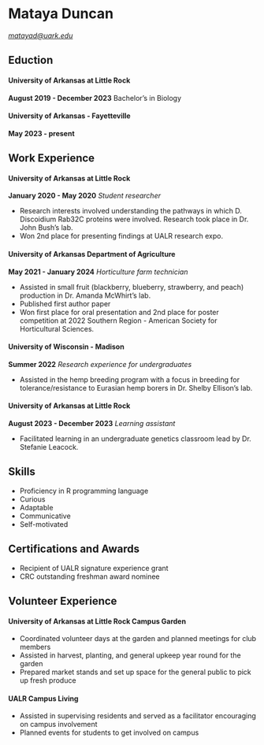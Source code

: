 # Mataya Duncan
*matayad@uark.edu*

## Eduction

#### University of Arkansas at Little Rock
**August 2019 - December 2023**
Bachelor’s in Biology

#### University of Arkansas - Fayetteville
**May 2023 - present**

## Work Experience

#### University of Arkansas at Little Rock
**January 2020 - May 2020**
*Student researcher*
- Research interests involved understanding the pathways in which D. Discoidium Rab32C proteins were involved. Research took place in Dr. John Bush’s lab. 
- Won 2nd place for presenting findings at UALR research expo.

#### University of Arkansas Department of Agriculture 
**May 2021 - January 2024**
*Horticulture farm technician*
- Assisted in small fruit (blackberry, blueberry, strawberry, and peach) production in Dr. Amanda McWhirt’s lab.
- Published first author paper 
- Won first place for oral presentation and 2nd place for poster competition at 2022 Southern Region - American Society for Horticultural Sciences.

#### University of Wisconsin - Madison 
**Summer 2022**
*Research experience for undergraduates*
- Assisted in the hemp breeding program with a focus in breeding for tolerance/resistance to Eurasian hemp borers in Dr. Shelby Ellison’s lab.

#### University of Arkansas at Little Rock
**August 2023 - December 2023**
*Learning assistant*
- Facilitated learning in an undergraduate genetics classroom lead by Dr. Stefanie Leacock.

## Skills
- Proficiency in R programming language
- Curious
- Adaptable
- Communicative
- Self-motivated

## Certifications and Awards
- Recipient of UALR signature experience grant
- CRC outstanding freshman award nominee

## Volunteer Experience

#### University of Arkansas at Little Rock Campus Garden
- Coordinated volunteer days at the garden and planned meetings for club members
- Assisted in harvest, planting, and general upkeep year round for the garden
- Prepared market stands and set up space for the general public to pick up fresh produce

#### UALR Campus Living
- Assisted in supervising residents and served as a facilitator encouraging on campus involvement
- Planned events for students to get involved on campus

